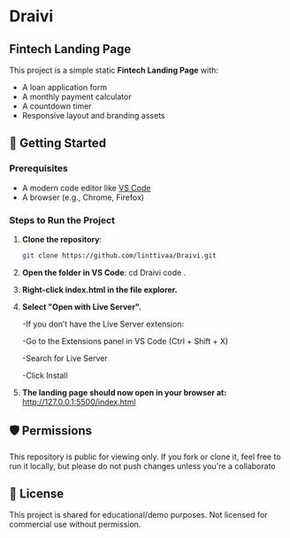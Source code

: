 # Draivi

## Fintech Landing Page

This project is a simple static **Fintech Landing Page** with:
- A loan application form
- A monthly payment calculator
- A countdown timer
- Responsive layout and branding assets


## 🚀 Getting Started

### Prerequisites

- A modern code editor like [VS Code](https://code.visualstudio.com/)
- A browser (e.g., Chrome, Firefox)

### Steps to Run the Project

1. **Clone the repository**:
   ```bash
   git clone https://github.com/linttivaa/Draivi.git

2. **Open the folder in VS Code**:
    cd Draivi
    code .

3. **Right-click index.html in the file explorer.**

4. **Select "Open with Live Server".**

    -If you don’t have the Live Server extension:

    -Go to the Extensions panel in VS Code (Ctrl + Shift + X)

    -Search for Live Server

    -Click Install

5. **The landing page should now open in your browser at:**
    http://127.0.0.1:5500/index.html
    

## 🛡 Permissions
This repository is public for viewing only. If you fork or clone it, feel free to run it locally, but please do not push changes unless you're a collaborato

## 📄 License
This project is shared for educational/demo purposes. Not licensed for commercial use without permission.
